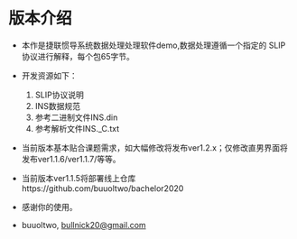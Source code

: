 
# 版本介绍

- 本作是捷联惯导系统数据处理处理软件demo,数据处理遵循一个指定的 SLIP 协议进行解释，每个包65字节。

- 开发资源如下：
  1. SLIP协议说明
  2. INS数据规范
  3. 参考二进制文件INS.din
  4. 参考解析文件INS._C.txt

- 当前版本基本贴合课题需求，如大幅修改将发布ver1.2.x；仅修改直男界面将发布ver1.1.6/ver1.1.7/等等。

- 当前版本ver1.1.5将部署线上仓库https://github.com/buuoltwo/bachelor2020

- 感谢你的使用。

- buuoltwo, bullnick20@gmail.com
